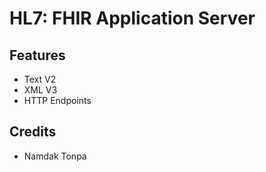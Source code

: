 # HL7: FHIR Application Server

## Features

* Text V2
* XML V3
* HTTP Endpoints

## Credits

* Namdak Tonpa
